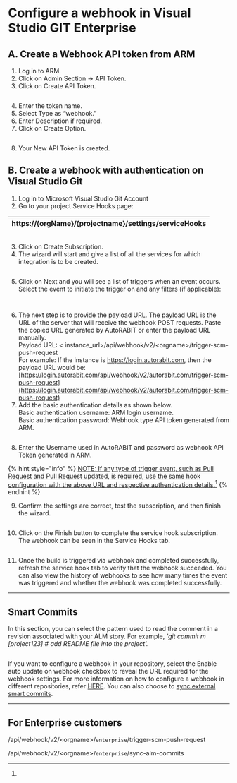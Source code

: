 # Configure a webhook in Visual Studio GIT Enterprise

## A.  Create a Webhook API token from ARM

1. Log in to ARM.
2. Click on Admin Section -> API Token.
3. Click on Create API Token.

<figure><img src="../../../../../.gitbook/assets/image (16) (1) (1) (1) (1) (1) (1) (1) (1) (1) (1) (1).png" alt=""><figcaption></figcaption></figure>

4. Enter the token name.
5. Select Type as “webhook.”
6. Enter Description if required.
7. Click on Create Option.&#x20;

<figure><img src="../../../../../.gitbook/assets/image (17) (1) (1) (1) (1) (1) (1) (1) (1) (1) (1).png" alt=""><figcaption></figcaption></figure>

8. Your New API Token is created.

## B. Create a webhook with authentication on Visual Studio Git

1. Log in to Microsoft Visual Studio Git Account
2. Go to your project Service Hooks page:

| https://{orgName}/{projectname}/settings/serviceHooks |
| ----------------------------------------------------- |

<figure><img src="../../../../../.gitbook/assets/image (18) (1) (1) (1) (1) (1) (1) (1) (1) (1).png" alt=""><figcaption></figcaption></figure>

3. Click on Create Subscription.
4. The wizard will start and give a list of all the services for which integration is to be created.

<figure><img src="../../../../../.gitbook/assets/image (19) (1) (1) (1) (1) (1) (1) (1) (1) (1).png" alt=""><figcaption></figcaption></figure>

5. Click on Next and you will see a list of triggers when an event occurs. Select the event to initiate the trigger on and any filters (if applicable):

<figure><img src="../../../../../.gitbook/assets/image (20) (1) (1) (1) (1) (1) (1) (1) (1).png" alt=""><figcaption></figcaption></figure>

<figure><img src="../../../../../.gitbook/assets/image (21) (1) (1) (1) (1) (1) (1) (1) (1).png" alt=""><figcaption></figcaption></figure>

6. The next step is to provide the payload URL. The payload URL is the URL of the server that will receive the webhook POST requests. Paste the copied URL generated by AutoRABIT or enter the payload URL manually.\
   Payload URL: < instance\_url>/api/webhook/v2/\<orgname>/trigger-scm-push-request\
   For example: If the instance is https://login.autorabit.com, then the payload URL would be: [https://login.autorabit.com/api/webhook/v2/autorabit.com/trigger-scm-push-request](https://login.autorabit.com/api/webhook/v2/autorabit.com/trigger-scm-push-request)
7. Add the basic authentication details as shown below.\
   Basic authentication username: ARM login username.\
   Basic authentication password: Webhook type API token generated from ARM.

<figure><img src="../../../../../.gitbook/assets/image (22) (1) (1) (1) (1) (1) (1) (1) (1).png" alt=""><figcaption></figcaption></figure>

8. Enter the Username used in AutoRABIT and password as webhook API Token generated in ARM.

{% hint style="info" %}
[NOTE: If any type of trigger event, such as Pull Request and Pull Request updated, is required, use the same hook configuration with the above URL and respective authentication details.](#user-content-fn-1)[^1]
{% endhint %}

9. Confirm the settings are correct, test the subscription, and then finish the wizard.

<figure><img src="../../../../../.gitbook/assets/image (23) (1) (1) (1) (1) (1) (1) (1) (1).png" alt=""><figcaption></figcaption></figure>

10. Click on the Finish button to complete the service hook subscription. The webhook can be seen in the Service Hooks tab.

<figure><img src="../../../../../.gitbook/assets/image (24) (1) (1) (1) (1) (1) (1) (1) (1).png" alt=""><figcaption></figcaption></figure>

11. Once the build is triggered via webhook and completed successfully, refresh the service hook tab to verify that the webhook succeeded. You can also view the history of webhooks to see how many times the event was triggered and whether the webhook was completed successfully.

***

## Smart Commits

In this section, you can select the pattern used to read the comment in a revision associated with your ALM story. For example, _'git commit m \[project123] # add README file into the project'._

<figure><img src="../../../../../.gitbook/assets/image (25) (1) (1) (1) (1) (1) (1) (1) (1).png" alt=""><figcaption></figcaption></figure>

If you want to configure a webhook in your repository, select the Enable auto update on webhook checkbox to reveal the URL required for the webhook settings. For more information on how to configure a webhook in different repositories, refer [HERE](file://product-guides/arm/arm-features/webhooks). You can also choose to [sync external smart commits](file://product-guides/arm/arm-features/version-control/introduction-to-version-control/version-control-repositories-summary).

***

## For Enterprise customers

/api/webhook/v2/\<orgname>/`enterprise`/trigger-scm-push-request

/api/webhook/v2/\<orgname>/`enterprise`/sync-alm-commits

&#x20;

&#x20;

&#x20;

[^1]: 
